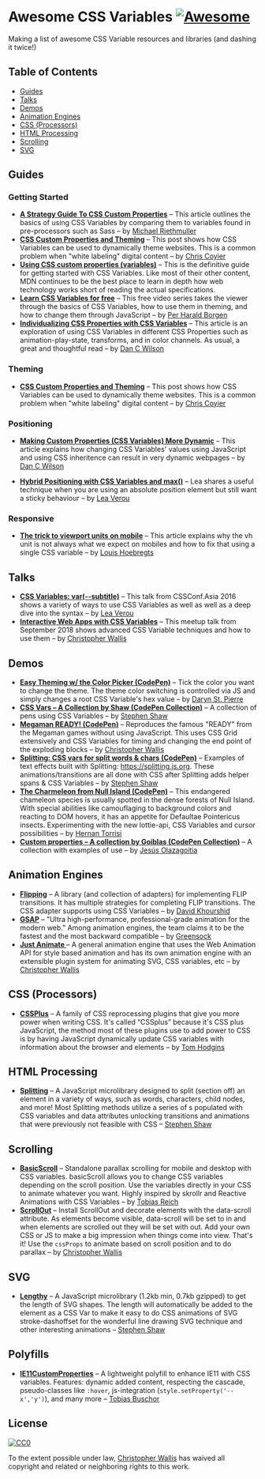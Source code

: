 # Awesome CSS Variables [![Awesome](https://awesome.re/badge-flat.svg)](https://awesome.re)

Making a list of awesome CSS Variable resources and libraries (and dashing it twice!)

## Table of Contents

- [Guides](#guides)
- [Talks](#talks)
- [Demos](#demos)
- [Animation Engines](#animation-engines)
- [CSS (Processors)](#css-processors)
- [HTML Processing](#html-processing)
- [Scrolling](#scrolling)
- [SVG](#svg)

## Guides

### Getting Started

* **[A Strategy Guide To CSS Custom Properties](https://www.smashingmagazine.com/2018/05/css-custom-properties-strategy-guide)** – This article outlines the basics of using CSS Variables by comparing them to variables found in pre-processors such as Sass – by [Michael Riethmuller](https://www.smashingmagazine.com/author/michaelriethmuller/)
* **[CSS Custom Properties and Theming](https://css-tricks.com/css-custom-properties-theming/ )** – This post shows how CSS Variables can be used to dynamically theme websites.  This is a common problem when "white labeling" digital content – by [Chris Coyier](https://twitter.com/chriscoyier)
* **[Using CSS custom properties (variables)](https://developer.mozilla.org/en-US/docs/Web/CSS/Using_CSS_variables)** – This is the definitive guide for getting started with CSS Variables. Like most of their other content, MDN continues to be the best place to learn in depth how web technology works short of reading the actual specifications.
* **[Learn CSS Variables for free](https://scrimba.com/playlist/ppYrcJ)** – This free video series takes the viewer through the basics of CSS Variables, how to use them in theming, and how to change them through JavaScript – by [Per Harald Borgen](https://twitter.com/perborgen)
* **[Individualizing CSS Properties with CSS Variables](https://danielcwilson.com/blog/2017/04/individualized-properties/)** – This article is an exploration of using CSS Variables in different CSS Properties such as animation-play-state, transforms, and in color channels. As usual, a great and thoughtful read – by [Dan C Wilson](https://twitter.com/dancwilson) 

### Theming

* **[CSS Custom Properties and Theming](https://css-tricks.com/css-custom-properties-theming/ )** – This post shows how CSS Variables can be used to dynamically theme websites.  This is a common problem when "white labeling" digital content – by [Chris Coyier](https://twitter.com/chriscoyier)

### Positioning

* **[Making Custom Properties (CSS Variables) More Dynamic](https://css-tricks.com/making-custom-properties-css-variables-dynamic)** – This article explains how changing CSS Variables' values using JavaScript and using CSS inheritence can result in very dynamic webpages – by [Dan C Wilson](https://twitter.com/dancwilson)

* **[Hybrid Positioning with CSS Variables and max()](https://lea.verou.me/2020/06/hybrid-positioning-with-css-variables-and-max/)** – Lea shares a useful technique when you are using an absolute position element but still want a sticky behaviour – by [Lea Verou](https://lea.verou.me/about/)

### Responsive

* **[The trick to viewport units on mobile](https://css-tricks.com/the-trick-to-viewport-units-on-mobile/)** – This article explains why the vh unit is not always what we expect on mobiles and how to fix that using a single CSS variable – by [Louis Hoebregts](https://twitter.com/Mamboleoo)

## Talks
* **[CSS Variables: var(--subtitle)](https://www.youtube.com/watch?v=kZOJCVvyF-4)** – This talk from CSSConf.Asia 2016 shows a variety of ways to use CSS Variables as well as well as a deep dive into the syntax – by [Lea Verou](https://twitter.com/LeaVerou)
* **[Interactive Web Apps with CSS Variables](https://youtu.be/D8PiSK35zjc)** – This meetup talk from September 2018 shows advanced CSS Variable techniques and how to use them – by [Christopher Wallis](https://twitter.com/notoriousb1t) 

## Demos

* **[Easy Theming w/ the Color Picker (CodePen)](https://codepen.io/bloqhead/pen/rJpMXR)** – Tick the color you want to change the theme. The theme color switching is controlled via JS and simply changes a root CSS Variable's hex value – by [Daryn St. Pierre](https://codepen.io/bloqhead)
* **[CSS Vars – A Collection by Shaw (CodePen Collection)](https://codepen.io/collection/AapJoR/)** – A collection of pens using CSS Variables – by [Stephen Shaw](https://codepen.io/shshaw)
* **[Megaman READY! (CodePen)](https://codepen.io/notoriousb1t/pen/vroZox)** – Reproduces the famous "READY" from the Megaman games without using JavaScript.  This uses CSS Grid extensively and CSS Variables for timing and changing the end point of the exploding blocks – by [Christopher Wallis](https://github.com/notoriousb1t)
* **[Splitting: CSS vars for split words & chars (CodePen)](https://codepen.io/shshaw)** – Examples of text effects built with Splitting: https://splitting.js.org.  These animations/transitions are all done with CSS after Splitting adds helper spans & CSS Variables – by [Stephen Shaw](https://codepen.io/shshaw/pen/XVjKrG)
* **[The Charmeleon from Null Island (CodePen)](https://codepen.io/airnan/pen/gvBMPV)** – This endangered chameleon species is usually spotted in the dense forests of Null Island. With special abilities like camouflaging to background colors and reacting to DOM hovers, it has an appetite for Defaultae Pointericus insects. Experimenting with the new lottie-api, CSS Variables and cursor possibilities – by [Hernan Torrisi](https://codepen.io/airnan/)
* **[Custom properties – A collection by Goiblas (CodePen Collection)](https://codepen.io/collection/XKqNPE/)** – A collection with examples of use – by [Jesús Olazagoitia](https://codepen.io/goiblas/)

## Animation Engines

* **[Flipping](https://github.com/davidkpiano/flipping)** – A library (and collection of adapters) for implementing FLIP transitions.  It has multiple strategies for completing FLIP transitions.  The CSS adapter supports using CSS Variables – by [David Khourshid](https://github.com/davidkpiano)
* **[GSAP](https://greensock.com/gsap)** – "Ultra high-performance, professional-grade animation for the modern web."   Among animation engines, the team claims it to be the fastest and the most backward compatible – by [Greensock](https://github.com/greensock)
* **[Just Animate ](https://just-animate.github.io/)** – A general animation engine that uses the Web Animation API for style based animation and has its own animation engine with an extensible plugin system for animating SVG, CSS variables, etc – by [Christopher Wallis](https://github.com/notoriousb1t)


## CSS (Processors)

* **[CSSPlus](https://csspl.us/)** – A family of CSS reprocessing plugins that give you more power when writing CSS. It's called “CSSplus” because it's CSS plus JavaScript, the method most of these plugins use to add power to CSS is by having JavaScript dynamically update CSS variables with information about the browser and elements – by [Tom Hodgins](https://github.com/tomhodgins)

## HTML Processing

* **[Splitting](https://splitting.js.org)** – A JavaScript microlibrary designed to split (section off) an element in a variety of ways, such as words, characters, child nodes, and more! Most Splitting methods utilize a series of <span>s populated with CSS variables and data attributes unlocking transitions and animations that were previously not feasible with CSS – [Stephen Shaw](https://github.com/shshaw)

## Scrolling

* **[BasicScroll](https://basicscroll.electerious.com)** – Standalone parallax scrolling for mobile and desktop with CSS variables. basicScroll allows you to change CSS variables depending on the scroll position. Use the variables directly in your CSS to animate whatever you want. Highly inspired by skrollr and Reactive Animations with CSS Variables – by [Tobias Reich](https://github.com/electerious)
* **[ScrollOut](https://scroll-out.github.io)** – Install ScrollOut and decorate elements with the data-scroll attribute. As elements become visible, data-scroll will be set to in and when elements are scrolled out they will be set with out. Add your own CSS or JS to make a big impression when things come into view. That's it! Use the `cssProps` to animate based on scroll position and to do parallax – by [Christopher Wallis](https://github.com/notoriousb1t)

## SVG

* **[Lengthy](https://github.com/shshaw/lengthy-svg)** – A JavaScript microlibrary (1.2kb min, 0.7kb gzipped) to get the length of SVG shapes. The length will automatically be added to the element as a CSS Var to make it easy to do CSS animations of SVG stroke-dashoffset for the wonderful line drawing SVG technique and other interesting animations – [Stephen Shaw](https://github.com/shshaw)

## Polyfills

* **[IE11CustomProperties](https://github.com/nuxodin/ie11CustomProperties)** – A lightweight polyfill to enhance IE11 with CSS variables. Features: dynamic added content, respecting the cascade, pseudo-classes like `:hover`, js-integration (`style.setProperty('--x','y')`), and many more  – [Tobias Buschor](https://github.com/nuxodin)


## License

[![CC0](http://mirrors.creativecommons.org/presskit/buttons/88x31/svg/cc-zero.svg)](https://creativecommons.org/publicdomain/zero/1.0/)

To the extent possible under law, [Christopher Wallis](https://twitter.com/notoriousb1t) has waived all copyright and related or neighboring rights to this work.
